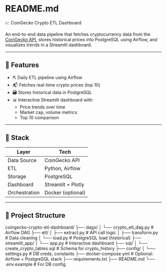 # README.md
 📈 CoinGecko Crypto ETL Dashboard

An end-to-end data pipeline that fetches cryptocurrency data from the [CoinGecko API](https://www.coingecko.com/en/api), stores historical prices into PostgreSQL using Airflow, and visualizes trends in a Streamlit dashboard.

---

## 🚀 Features

- ⛏️ Daily ETL pipeline using Airflow
- 📬 Fetches real-time crypto prices (top 10)
- 🗃️ Stores historical data in PostgreSQL
- 📊 Interactive Streamlit dashboard with:
  - Price trends over time
  - Market cap, volume metrics
  - Top 10 comparison

---

## 🧱 Stack

| Layer       | Tech                      |
|-------------|---------------------------|
| Data Source | CoinGecko API             |
| ETL         | Python, Airflow           |
| Storage     | PostgreSQL                |
| Dashboard   | Streamlit + Plotly        |
| Orchestration | Docker (optional)       |

---

## 📁 Project Structure

coingecko-crypto-etl-dashboard/
├── dags/
│   └── crypto_etl_dag.py                # Airflow DAG
├── etl/
│   ├── extract.py                       # API call logic
│   ├── transform.py                     # Data cleaning
│   └── load.py                          # PostgreSQL load (historical)
├── streamlit_app/
│   └── app.py                           # Interactive dashboard
├── sql/
│   └── create_crypto_tables.sql         # Schema for crypto_history
├── config/
│   └── settings.py                      # DB creds, constants
├── docker-compose.yml                   # Optional: Airflow + PostgreSQL stack
├── requirements.txt
├── README.md
└── .env.example                         # For DB config
